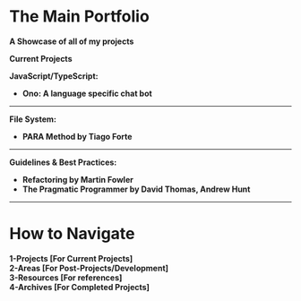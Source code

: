 # The Main Portfolio
**A Showcase of all of my projects**

**Current Projects**

**JavaScript/TypeScript:**

- **Ono: A language specific chat bot**

---

**File System:**

- **PARA Method by Tiago Forte**

---

**Guidelines & Best Practices:**

 - **Refactoring by Martin Fowler**
 - **The Pragmatic Programmer by David Thomas, Andrew Hunt**

---

# **How to Navigate**

**1-Projects [For Current Projects]** <br>
**2-Areas [For Post-Projects/Development]** <br>
**3-Resources [For references]** <br>
**4-Archives [For Completed Projects]** <br>




